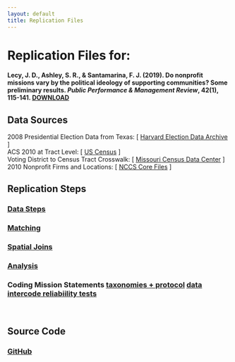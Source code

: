 ```yaml
---
layout: default
title: Replication Files
---
```


# Replication Files for:

#### Lecy, J. D., Ashley, S. R., & Santamarina, F. J. (2019). Do nonprofit missions vary by the political ideology of supporting communities? Some preliminary results. *Public Performance & Management Review*, 42(1), 115-141. [DOWNLOAD](https://github.com/lecy/political-ideology-of-nonprofits/raw/master/assets/Lecy-Ashley-Santamarina-PPMR-2019.pdf)

## Data Sources

2008 Presidential Election Data from Texas: [ [Harvard Election Data Archive](https://projects.iq.harvard.edu/eda/home) ]   
ACS 2010 at Tract Level: [ [US Census](https://www.census.gov/programs-surveys/acs/guidance/comparing-acs-data/2010.html) ]  
Voting District to Census Tract Crosswalk: [ [Missouri Census Data Center](http://mcdc.missouri.edu/applications/geocorr2014.html) ]  
2010 Nonprofit Firms and Locations: [ [NCCS Core Files](https://nccs-data.urban.org/index.php) ]  

## Replication Steps

### [ Data Steps ](/CODE/01-data-steps.html)

### [Matching](/CODE/02-matching.html)

### [Spatial Joins](/CODE/03-spatial-joins.html)

### [Analysis](/DATA/04-analysis.html)

### Coding Mission Statements  [taxonomies + protocol](CODE/mission-coding-protocols-final.pdf) [data](DATA/03-mission-statement-data/coded-mission-statements.xlsx) [intercode reliabiility tests](CODE/intercoder-reliability.R)  

<br>

## Source Code

### [GitHub](https://github.com/lecy/political-ideology-of-nonprofits/tree/master/DATA)




